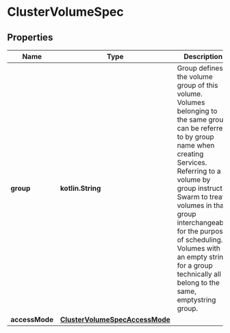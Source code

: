 
# ClusterVolumeSpec

## Properties
| Name | Type | Description | Notes |
| ------------ | ------------- | ------------- | ------------- |
| **group** | **kotlin.String** | Group defines the volume group of this volume. Volumes belonging to the same group can be referred to by group name when creating Services.  Referring to a volume by group instructs Swarm to treat volumes in that group interchangeably for the purpose of scheduling. Volumes with an empty string for a group technically all belong to the same, emptystring group.  |  [optional] |
| **accessMode** | [**ClusterVolumeSpecAccessMode**](ClusterVolumeSpecAccessMode.md) |  |  [optional] |



